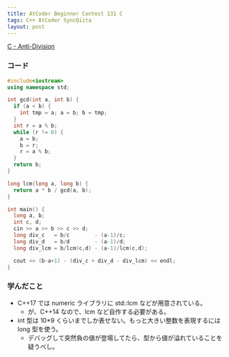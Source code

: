 ```yaml
---
title: AtCoder Beginner Contest 131 C
tags: C++ AtCoder SyncQiita
layout: post
---
```


[C - Anti-Division](https://atcoder.jp/contests/abc131/tasks/abc131_c)

### コード

```cpp
#include<iostream>
using namespace std;

int gcd(int a, int b) {
  if (a < b) {
    int tmp = a; a = b; b = tmp;
  }
  int r = a % b;
  while (r != 0) {
    a = b;
    b = r;
    r = a % b;
  }
  return b;
}

long lcm(long a, long b) {
  return a * b / gcd(a, b);
}

int main() {
  long a, b;
  int c, d;
  cin >> a >> b >> c >> d;
  long div_c   = b/c        - (a-1)/c;
  long div_d   = b/d        - (a-1)/d;
  long div_lcm = b/lcm(c,d) - (a-1)/lcm(c,d);

  cout << (b-a+1) - (div_c + div_d - div_lcm) << endl;
}
```

### 学んだこと

- C++17 では numeric ライブラリに std::lcm などが用意されている。
  - が、C++14 なので、lcm など自作する必要がある。
- int 型は 10\*9 くらいまでしか表せない。もっと大きい整数を表現するには long 型を使う。
  - デバッグして突然負の値が登場してたら、型から値が溢れていることを疑うべし。
